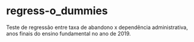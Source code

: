 # regress-o_dummies
Teste de regressão entre taxa de abandono x dependência administrativa, anos finais do ensino fundamental no ano de 2019.
